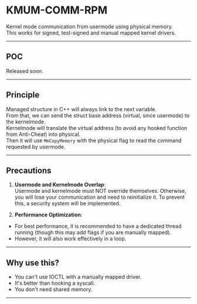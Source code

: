 # KMUM-COMM-RPM
Kernel mode communication from usermode using physical memory.  
This works for signed, test-signed and manual mapped kernel drivers.

---

## POC  
Released soon.

---

## Principle

Managed structure in C++ will always link to the next variable.  
From that, we can send the struct base address (virtual, since usermode) to the kernelmode.  
Kernelmode will translate the virtual address (to avoid any hooked function from Anti-Cheat) into physical.  
Then it will use `MmCopyMemory` with the physical flag to read the command requested by usermode.

---

## Precautions

1. **Usermode and Kernelmode Overlap**:  
   Usermode and kernelmode must NOT override themselves. Otherwise, you will lose your communication and need to reinitialize it. To prevent this, a security system will be implemented.

2. **Performance Optimization**:  
  - For best performance, it is recommended to have a dedicated thread running (though this may add flags if you are manually mapped).  
  - However, it will also work effectively in a loop.

---

## Why use this?

- You can't use IOCTL with a manually mapped driver.  
- It's better than hooking a syscall.  
- You don't need shared memory.

---
